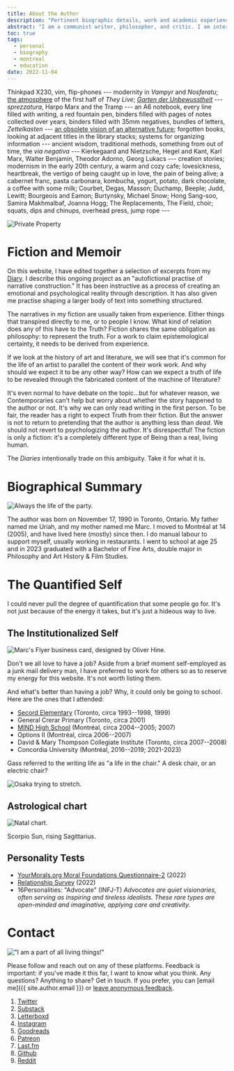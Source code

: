 ```yaml
---
title: About the Author
description: "Pertinent biographic details, work and academic experience; psychological profiles, political profiles, and philosophical worldview; data representing my tastes and media consumption."
abstract: "I am a communist writer, philosopher, and critic. I am interested in the visual culture of the modern era and the relationship between technology and media. My historical research is directed towards a periodization of the contemporary; my reading in philosophy tends German. These studies are the basis of my literary practise, which brings together many different disciplines to create a panoramic view of the Contemporary. Digital technologies are an element of my creative practise, from web development, typography and graphic design, to the software that I use to develop it (see the [*About the Website*](/about) page). Questions that are important to me include: how does media change, and what is its history? What is the relation between media and technology? What is the origin of the digital? How does digital life stand in relation to historical precedents? What is the relation between the modes of production, and the aesthetic and social lives of a given period?"
toc: true
tags:
  - personal
  - biography
  - montreal
  - education
date: 2022-11-04
---
```


Thinkpad X230, vim, flip-phones --- modernity in *Vampyr* and *Nosferatu*; [the atmosphere](https://letterboxd.com/theinvertedform/list/john-carpenter-ranked) of the first half of *They Live*; *[Garten der Unbewusstheit](https://youtu.be/3t5aDYQsnUI?si=B6qcCsH7rfh2pLZ4)* --- *sprezzatura*, Harpo Marx and the Tramp --- an A6 notebook, every line filled with writing, a red fountain pen, binders filled with pages of notes collected over years, binders filled with 35mm negatives, bundles of letters, *Zettelkasten* --- [an obsolete vision of an alternative future](https://en.wikipedia.org/wiki/Project_Xanadu); forgotten books, looking at adjacent titles in the library stacks; systems for organizing information --- ancient wisdom, traditional methods, something from out of time, the *via negativa* --- Kierkegaard and Nietzsche, Hegel and Kant, Karl Marx, Walter Benjamin, Theodor Adorno, Georg Lukacs --- creation stories; modernism in the early 20th century, a warm and cozy cafe; lovesickness, heartbreak, the vertigo of being caught up in love, the pain of being alive; a cabernet franc, pasta carbonara, kombucha, yogurt, potato, dark chocolate, a coffee with some milk; Courbet, Degas, Masson; Duchamp, Beeple; Judd, Lewitt; Bourgeois and Eamon; Burtynsky, Michael Snow; Hong Sang-soo, Samira Makhmalbaf, Joanna Hogg; The Replacements, The Field, choir; squats, dips and chinups, overhead press, jump rope ---

![Private Property](/assets/images/propprive1.jpg)

# Fiction and Memoir

On this website, I have edited together a selection of excerpts from my [Diary](/diaries). I describe this ongoing project as an "autofictional practise of narrative construction." It has been instructive as a process of creating an emotional and psychological reality through description. It has also given me practise shaping a larger body of text into something structured.

The narratives in my fiction are usually taken from experience. Either things that transpired directly to me, or to people I know. What kind of relation does any of this have to the Truth? Fiction shares the same obligation as philosophy: to represent the truth. For a work to claim epistemological certainty, it needs to be derived from experience.

If we look at the history of art and literature, we will see that it's common for the life of an artist to parallel the content of their work work. And why should we expect it to be any other way? How can we expect a truth of life to be revealed through the fabricated content of the machine of literature?

It's even normal to have debate on the topic...but for whatever reason, we Contemporaries can't help but worry about whether the story happened to the author or not. It's why we can only read writing in the first person. To be fair, the reader has a right to expect Truth from their fiction. But the answer is not to return to pretending that the author is anything less than *dead*. We should not revert to psychologizing the author. It's disrespectful! The fiction is only a fiction: it's a completely different type of Being than a real, living human.

The *Diaries* intentionally trade on this ambiguity. Take it for what it is.

# Biographical Summary

![Always the life of the party.](assets/images/me/passed_out.jpg)

The author was born on November 17, 1990 in Toronto, Ontario. My father named me Uriah, and my mother named me Marc. I moved to Montréal at 14 (2005), and have lived here (mostly) since then. I do manual labour to support myself, usually working in restaurants. I went to school at age 25 and in 2023 graduated with a Bachelor of Fine Arts, double major in Philosophy and Art History & Film Studies.

# The Quantified Self

I could never pull the degree of quantification that some people go for. It's not just because of the energy it takes, but it's just a hideous way to live.

## The Institutionalized Self

![Marc's Flyer business card, designed by Oliver Hine.](assets/images/marcsflyer.jpg)

Don't we all love to have a job? Aside from a brief moment self-employed as a junk mail delivery man, I have preferred to work for others so as to reserve my energy for this website. It's not worth listing them.

And what's better than having a job? Why, it could only be going to school. Here are the ones that I attended:

* [Secord Elementary](https://torontolife.com/city/toronto-is-failing-me-my-kids-school-is-a-disgrace/) (Toronto, circa 1993--1998, 1999)
* General Crerar Primary (Toronto, circa 2001)
* [MIND High School](https://en.wikipedia.org/wiki/MIND_High_School) (Montréal, circa 2004--2005; 2007)
* Options II (Montréal, circa 2006--2007)
* David & Mary Thompson Collegiate Institute (Toronto, circa 2007--2008)
* Concordia University (Montréal, 2016--2019; 2021-2023)

Gass referred to the writing life as "a life in the chair." A desk chair, or an electric chair?

![Osaka trying to stretch.](/assets/images/osakastretch.gif)

## Astrological chart

![Natal chart.](assets/images/chart.gif)

Scorpio Sun, rising Sagittarius.

## Personality Tests

* [YourMorals.org Moral Foundations Questionnaire-2](/assets/documents/mfq2-2022.pdf) (2022)
* [Relationship Survey](/assets/documents/relationship-survey-2022.pdf) (2022)
* 16Personalities: "Advocate" (INFJ-T)
*Advocates are quiet visionaries, often serving as inspiring and tireless idealists. These rare types are open-minded and imaginative, applying care and creativity.*

# Contact

!["I am a part of all living things!"](/assets/images/robo.jpg)

Please follow and reach out on any of these platforms. Feedback is important: if you've made it this far, I want to know what you think. Any questions? Anything to share? Get in touch. If you prefer, you can [email me]({{ site.author.email }}) or [leave anonymous feedback](https://docs.google.com/forms/d/e/1FAIpQLSckpSDCKX3uNollW7CJmZF5V3zumIljoDAWsf8ftB6HTNJIKw/viewform).

1. [Twitter](https://twitter.com/theinvertedform)
4. [Substack](https://umtworld.substack.com)
2. [Letterboxd](https://letterboxd.com/theinvertedform)
3. [Instagram](https://instagram.com/theinvertedform)
4. [Goodreads](https://www.goodreads.com/user/show/122256622)
4. [Patreon](https://patreon.com/umtworld)
3. [Last.fm](https://www.last.fm/user/aeymxq)
2. [Github](https://github.com/theinvertedform)
3. [Reddit](https://reddit.com/u/theinvertedform)
